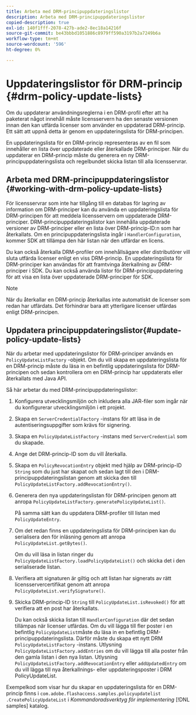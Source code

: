 ```yaml
---
title: Arbeta med DRM-principuppdateringslistor
description: Arbeta med DRM-principuppdateringslistor
copied-description: true
exl-id: 140f1fff-2078-427b-ade2-8ec18a14216f
source-git-commit: be43bbbd1051886c8979ff590a3197b2a7249b6a
workflow-type: tm+mt
source-wordcount: '596'
ht-degree: 0%

---
```


# Uppdateringslistor för DRM-princip {#drm-policy-update-lists}

Om du uppdaterar användningsreglerna i en DRM-profil efter att ha paketerat något innehåll måste licensservern ha den senaste versionen innan den kan utfärda licenser som använder en uppdaterad DRM-princip. Ett sätt att uppnå detta är genom en uppdateringslista för DRM-principen.

En uppdateringslista för en DRM-princip representeras av en fil som innehåller en lista över uppdaterade eller återkallade DRM-principer. När du uppdaterar en DRM-princip måste du generera en ny DRM-principuppdateringslista och regelbundet skicka listan till alla licensservrar.

## Arbeta med DRM-principuppdateringslistor {#working-with-drm-policy-update-lists}

För licensservrar som inte har tillgång till en databas för lagring av information om DRM-principer kan du använda en uppdateringslista för DRM-principen för att meddela licensservern om uppdaterade DRM-principer. DRM-principuppdateringslistor kan innehålla uppdaterade versioner av DRM-principer eller en lista över DRM-princip-ID:n som har återkallats. Om en principuppdateringslista ingår i `HandlerConfiguration`, kommer SDK att tillämpa den här listan när den utfärdar en licens.

Du kan också återkalla DRM-profiler om innehållsägare eller distributörer vill sluta utfärda licenser enligt en viss DRM-princip. En uppdateringslista för DRM-principer kan användas för att framtvinga återkallning av DRM-principer i SDK. Du kan också använda listor för DRM-principuppdatering för att visa en lista över uppdaterade DRM-principer för SDK.

>[!NOTE]
>
>När du återkallar en DRM-princip återkallas inte automatiskt de licenser som redan har utfärdats. Det förhindrar bara att ytterligare licenser utfärdas enligt DRM-principen.

## Uppdatera principuppdateringslistor{#update-policy-update-lists}

När du arbetar med uppdateringslistor för DRM-principer används en `PolicyUpdateListFactory` -objekt. Om du vill skapa en uppdateringslista för en DRM-princip måste du läsa in en befintlig uppdateringslista för DRM-principen och sedan kontrollera om en DRM-princip har uppdaterats eller återkallats med Java API.

Så här arbetar du med DRM-principuppdateringslistor:

1. Konfigurera utvecklingsmiljön och inkludera alla JAR-filer som ingår när du konfigurerar utvecklingsmiljön i ett projekt.
1. Skapa en `ServerCredentialFactory` -instans för att läsa in de autentiseringsuppgifter som krävs för signering.
1. Skapa en `PolicyUpdateListFactory` -instans med `ServerCredential` som du skapade.
1. Ange det DRM-princip-ID som du vill återkalla.
1. Skapa en `PolicyRevocationEntry` objekt med hjälp av DRM-princip-ID `String` som du just har skapat och sedan lagt till den i DRM-principuppdateringslistan genom att skicka den till `PolicyUpdateListFactory.addRevocationEntry()`.
1. Generera den nya uppdateringslistan för DRM-principen genom att anropa `PolicyUpdateListFactory.generatePolicyUpdateList()`.

   På samma sätt kan du uppdatera DRM-profiler till listan med `PolicyUpdateEntry`.
1. Om det redan finns en uppdateringslista för DRM-principen kan du serialisera den för inläsning genom att anropa `PolicyUpdateList.getBytes()`.

   Om du vill läsa in listan ringer du `PolicyUpdateListFactory.loadPolicyUpdateList()` och skicka det i den serialiserade listan.
1. Verifiera att signaturen är giltig och att listan har signerats av rätt licensservercertifikat genom att anropa `PolicyUpdateList.verifySignature()`.
1. Skicka DRM-princip-ID `String` till `PolicyUpdateList.isRevoked()` för att verifiera att en post har återkallats.

   Du kan också skicka listan till `HandlerConfiguration` där det sedan tillämpas när licenser utfärdas.
Om du vill lägga till fler poster i en befintlig `PolicyUpdateList`måste du läsa in en befintlig DRM-principuppdateringslista. Därför måste du skapa ett nytt DRM `PolicyUpdateListFactory` -instans. Utlysning `PolicyUpdateListFactory.addEntries` om du vill lägga till alla poster från den gamla listan i den nya listan. Utlysning `PolicyUpdateListFactory.addRevocationEntry` eller `addUpdatedEntry` om du vill lägga till nya återkallnings- eller uppdateringsposter i DRM PolicyUpdateList.

Exempelkod som visar hur du skapar en uppdateringslista för en DRM-princip finns i `com.adobe.flashaccess.samples.policyupdatelist` `.CreatePolicyUpdateList` i *Kommandoradsverktyg för implementering* [!DNL samples] katalog.
